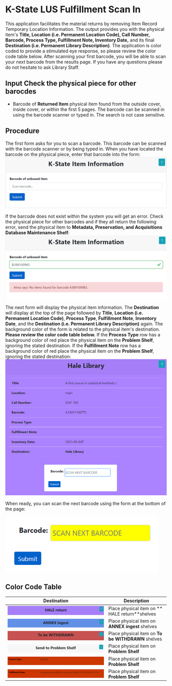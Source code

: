 <!DOCTYPE html>
# K-State LUS Fulfillment Scan In

This application facilitates the material returns by removing Item Record Temporary Location Information. The output provides you with the physical item's **Title, Location (i.e. Permanent Location Code), Call Number, Barcode, Process Type, Fulfillment Note, Inventory Date,** and its final **Destination (i.e. Permanent Library Description)**.  The application is color coded to provide a stimulated eye response, so please review the color code table below.  After scanning your first barcode, you will be able to scan your next barcode from the results page.  If you have any questions please do not hesitate to ask Library Staff.

## Input Check the physical piece for other barocdes 

- Barcode of **Returned Item** physical item found from the outside cover, inside cover, or within the first 5 pages.  The barcode can be scanned in using the barcode scanner or typed in.  The search is not case sensitive.


## Procedure

The first form asks for you to scan a barcode.  This barcode can be scanned with the barcode scanner or by being typed in.  When you have located the barcode on the physical piece, enter that barcode into the form: 
![Screenshot of grima form](images/DisplayItem-out0.PNG)

If the barcode does not exist within the system you will get an error.  Check the physical piece for other barcodes and if they all return the following error, send the physical item to **Metadata, Preservation, and Acquisitions Database Maintenance Shelf**: 
![Screenshot of grima form](images/DisplayItem-out1.PNG)

The next form will display the physical item information.  The **Destination** will display at the top of the page followed by **Title**, **Location (i.e. Permanent Location Code)**, **Process Type**, **Fulfillment Note**, **Inventory Date**, and the **Destination (i.e. Permanent Library Description)** again.  The background color of the form is related to the physical item's destination.  **Please review the color code table below.**  If the **Process Type** row has a background color of red place the physical item on the **Problem Shelf**, ignoring the stated destination.  If the **Fulfillment Note** row has a background color of red place the physical item on the **Problem Shelf**, ignoring the stated destination: 
![Screenshot of grima form](images/DisplayItem-out2.PNG)


When ready, you can scan the next barcode using the form at the bottom of the page:

![Screenshot of grima form](images/DisplayItem-out3.PNG)


## Color Code Table


| Destination | Description |
| --- | --- |
|<!--Added boarder to images--> ![Screenshot of grima form](images/DisplayItem-out4.PNG) | Place physical item on ** HALE return**shelves |
| ![Screenshot of grima form](images/DisplayItem-out6.PNG) | Place physical item on **ANNEX ingest** shelves |
| ![Screenshot of grima form](images/DisplayItem-out5.PNG) | Place physical item on **To be WITHDRAWN** shelves |
| ![Screenshot of grima form](images/DisplayItem-out9.PNG) | Place physical item on **Problem Shelf** |
| ![Screenshot of grima form](images/DisplayItem-out7.PNG) | Place physical item on **Problem Shelf** |
| ![Screenshot of grima form](images/DisplayItem-out8.PNG) | Place physical item on **Problem Shelf** |

